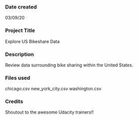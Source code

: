 ### Date created
03/09/20

### Project Title
Explore US Bikeshare Data

### Description
Review data surrounding bike sharing within the United States.

### Files used
chicago.csv
new_york_city.csv
washington.csv

### Credits
Shoutout to the awesome Udacity trainers!!
